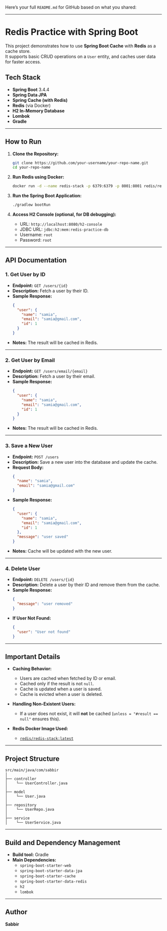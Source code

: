 Here’s your full `README.md` for GitHub based on what you shared:

---

# Redis Practice with Spring Boot

This project demonstrates how to use **Spring Boot Cache** with **Redis** as a cache store.  
It supports basic CRUD operations on a `User` entity, and caches user data for faster access.

## Tech Stack
- **Spring Boot** 3.4.4
- **Spring Data JPA**
- **Spring Cache (with Redis)**
- **Redis** (via Docker)
- **H2 In-Memory Database**
- **Lombok**
- **Gradle**

---

## How to Run

1. **Clone the Repository:**
   ```bash
   git clone https://github.com/your-username/your-repo-name.git
   cd your-repo-name
   ```

2. **Run Redis using Docker:**
   ```bash
   docker run -d --name redis-stack -p 6379:6379 -p 8001:8001 redis/redis-stack:latest
   ```

3. **Run the Spring Boot Application:**
   ```bash
   ./gradlew bootRun
   ```

4. **Access H2 Console (optional, for DB debugging):**
   - URL: `http://localhost:8080/h2-console`
   - JDBC URL: `jdbc:h2:mem:redis-practice-db`
   - Username: `root`
   - Password: `root`

---

## API Documentation

### 1. **Get User by ID**
- **Endpoint:** `GET /users/{id}`
- **Description:** Fetch a user by their ID.
- **Sample Response:**
  ```json
  {
    "user": {
      "name": "samia",
      "email": "samia@gmail.com",
      "id": 1
    }
  }
  ```
- **Notes:** The result will be cached in Redis.

---

### 2. **Get User by Email**
- **Endpoint:** `GET /users/email/{email}`
- **Description:** Fetch a user by their email.
- **Sample Response:**
  ```json
  {
    "user": {
      "name": "samia",
      "email": "samia@gmail.com",
      "id": 1
    }
  }
  ```
- **Notes:** The result will be cached in Redis.

---

### 3. **Save a New User**
- **Endpoint:** `POST /users`
- **Description:** Save a new user into the database and update the cache.
- **Request Body:**
  ```json
  {
    "name": "samia",
    "email": "samia@gmail.com"
  }
  ```
- **Sample Response:**
  ```json
  {
    "user": {
      "name": "samia",
      "email": "samia@gmail.com",
      "id": 1
    },
    "message": "user saved"
  }
  ```
- **Notes:** Cache will be updated with the new user.

---

### 4. **Delete User**
- **Endpoint:** `DELETE /users/{id}`
- **Description:** Delete a user by their ID and remove them from the cache.
- **Sample Response:**
  ```json
  {
    "message": "user removed"
  }
  ```
- **If User Not Found:**
  ```json
  {
    "user": "User not found"
  }
  ```

---

## Important Details

- **Caching Behavior:**
  - Users are cached when fetched by ID or email.
  - Cached only if the result is not `null`.
  - Cache is updated when a user is saved.
  - Cache is evicted when a user is deleted.
  
- **Handling Non-Existent Users:**
  - If a user does not exist, it will **not** be cached (`unless = "#result == null"` ensures this).

- **Redis Docker Image Used:**
  - [`redis/redis-stack:latest`](https://hub.docker.com/r/redis/redis-stack)

---

## Project Structure
```
src/main/java/com/sabbir
│
├── controller
│    └── UserController.java
│
├── model
│    └── User.java
│
├── repository
│    └── UserRepo.java
│
├── service
│    └── UserService.java
```

---

## Build and Dependency Management
- **Build tool:** Gradle
- **Main Dependencies:**
  - `spring-boot-starter-web`
  - `spring-boot-starter-data-jpa`
  - `spring-boot-starter-cache`
  - `spring-boot-starter-data-redis`
  - `h2`
  - `lombok`

---

## Author
**Sabbir**
